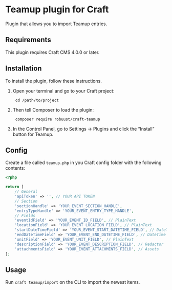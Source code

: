 Teamup plugin for Craft
=================

Plugin that allows you to import Teamup entries.

## Requirements

This plugin requires Craft CMS 4.0.0 or later.

## Installation

To install the plugin, follow these instructions.

1. Open your terminal and go to your Craft project:

        cd /path/to/project

2. Then tell Composer to load the plugin:

        composer require robuust/craft-teamup

3. In the Control Panel, go to Settings → Plugins and click the “Install” button for Teamup.

## Config

Create a file called `teamup.php` in you Craft config folder with the following contents:

```php
<?php

return [
    // General
    'apiToken' => '', // YOUR API TOKEN
    // Section
    'sectionHandle' => 'YOUR_EVENT_SECTION_HANDLE',
    'entryTypeHandle' => 'YOUR_EVENT_ENTRY_TYPE_HANDLE',
    // Fields
    'eventIdField' => 'YOUR_EVENT_ID_FIELD', // PlainText
    'locationField' => 'YOUR_EVENT_LOCATION_FIELD', // PlainText
    'startDateTimeField' => 'YOUR_EVENT_START_DATETIME_FIELD', // DateTime
    'endDateTimeField' => 'YOUR_EVENT_END_DATETIME_FIELD', // DateTime
    'unitField' => 'YOUR_EVENT_UNIT_FIELD', // PlainText
    'descriptionField' => 'YOUR_EVENT_DESCRIPTION_FIELD', // Redactor
    'attachmentsField' => 'YOUR_EVENT_ATTACHMENTS_FIELD', // Assets
];

```

## Usage

Run `craft teamup/import` on the CLI to import the newest items.
